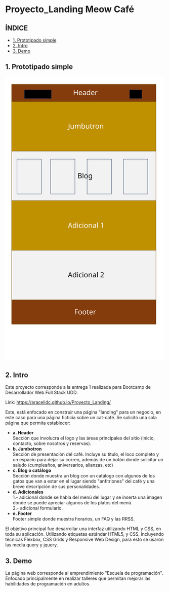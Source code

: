 # Proyecto_Landing Meow Café

## **ÍNDICE**
* [1. Prototipado simple](#1-intro)
* [2. Intro](#1-intro)
* [3. Demo ](#2-demo)

## 1. Prototipado simple
<img src="IMG/Prototipo.svg">

## 2. Intro

Este proyecto corresponde a la entrega 1 realizada para Bootcamp de Desarrollador Web Full Stack UDD.

Link: https://aracelidc.github.io/Proyecto_Landing/

Este, está enfocado en construir una página "landing" para un negocio, en este caso para una página ficticia sobre un cat-café. Se solicitó una sola página que permita establecer:

  - **a. Header**<br>
    Sección que involucra el logo y las áreas principales del sitio (inicio, contacto, sobre nosotros y reservas).
  - **b. Jumbotron**<br>
    Sección de presentación del café. Incluye su título, el loco completo y un espacio para dejar su correo, además de un botón donde solicitar un saludo (cumpleaños, aniversarios, alianzas, etc)
  - **c. Blog o catálogo**<br>
   Sección donde muestra un blog con un catálogo con algunos de los gatos que van a estar en el lugar siendo "anfitriones" del café y una breve descripción de sus personalidades.
  - **d. Adicionales**<br>
    1.- adicional donde se habla del menú del lugar y se inserta una imagen donde se puede apreciar algunos de los platos del menú.<br>
    2.- adicional formulario.<br>
  - **e. Footer**<br>
    Footer simple donde muestra horarios, un FAQ y las RRSS.

El objetivo principal fue desarrollar una interfaz utilizando HTML y CSS, en toda su aplicación. Utilizando etiquetas estándar HTML5,
y CSS, incluyendo técnicas Flexbox, CSS Grids y Responsive Web Design, para esto se usaron las media query y jquery.



## 3. Demo

La página web corresponde al emprendimiento "Escuela de programación". Enfocado principalmente en realizar talleres que permitan mejorar las habilidades de programación en adultos. 
